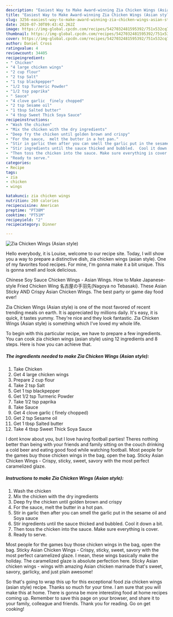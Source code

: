 ```yaml
---
description: "Easiest Way to Make Award-winning Zia Chicken Wings (Asian style)"
title: "Easiest Way to Make Award-winning Zia Chicken Wings (Asian style)"
slug: 3256-easiest-way-to-make-award-winning-zia-chicken-wings-asian-style
date: 2020-07-30T09:43:42.262Z
image: https://img-global.cpcdn.com/recipes/5427032481595392/751x532cq70/zia-chicken-wings-asian-style-recipe-main-photo.jpg
thumbnail: https://img-global.cpcdn.com/recipes/5427032481595392/751x532cq70/zia-chicken-wings-asian-style-recipe-main-photo.jpg
cover: https://img-global.cpcdn.com/recipes/5427032481595392/751x532cq70/zia-chicken-wings-asian-style-recipe-main-photo.jpg
author: Daniel Cross
ratingvalue: 4
reviewcount: 34405
recipeingredient:
- " Chicken"
- "4 large chicken wings"
- "2 cup flour"
- "2 tsp Salt"
- "1 tsp blackpepper"
- "1/2 tsp Turmeric Powder"
- "1/2 tsp paprika"
- " Sauce"
- "4 clove garlic  finely chopped"
- "2 tsp Sesame oil"
- "1 tbsp Salted butter"
- "4 tbsp Sweet Thick Soya Sauce"
recipeinstructions:
- "Wash the chicken"
- "Mix the chicken with the dry ingredients"
- "Deep fry the chicken until golden brown and crispy"
- "For the sauce,  melt the butter in a hot pan."
- "Stir in garlic then after you can smell the garlic put in the sesame oil and Soya sauce"
- "Stir ingredients until the sauce thicked and bubbled.  Cool it down a bit."
- "Then toss the chicken into the sauce. Make sure everything is cover."
- "Ready to serve."
categories:
- Recipe
tags:
- zia
- chicken
- wings

katakunci: zia chicken wings 
nutrition: 269 calories
recipecuisine: American
preptime: "PT38M"
cooktime: "PT51M"
recipeyield: "2"
recipecategory: Dinner

---
```



![Zia Chicken Wings (Asian style)](https://img-global.cpcdn.com/recipes/5427032481595392/751x532cq70/zia-chicken-wings-asian-style-recipe-main-photo.jpg)

Hello everybody, it is Louise, welcome to our recipe site. Today, I will show you a way to prepare a distinctive dish, zia chicken wings (asian style). One of my favorites food recipes. For mine, I'm gonna make it a bit unique. This is gonna smell and look delicious.

Chinese Soy Sauce Chicken Wings - Asian Wings. How to Make Japanese-style Fried Chicken Wing 名古屋の手羽先(Nagoya no Tebasaki). These Asian Sticky AND Crispy Asian Chicken Wings. The best party or game day food ever!

Zia Chicken Wings (Asian style) is one of the most favored of recent trending meals on earth. It is appreciated by millions daily. It's easy, it is quick, it tastes yummy. They're nice and they look fantastic. Zia Chicken Wings (Asian style) is something which I've loved my whole life.


To begin with this particular recipe, we have to prepare a few ingredients. You can cook zia chicken wings (asian style) using 12 ingredients and 8 steps. Here is how you can achieve that.

<!--inarticleads1-->

##### The ingredients needed to make Zia Chicken Wings (Asian style):

1. Take  Chicken
1. Get 4 large chicken wings
1. Prepare 2 cup flour
1. Take 2 tsp Salt
1. Get 1 tsp blackpepper
1. Get 1/2 tsp Turmeric Powder
1. Take 1/2 tsp paprika
1. Take  Sauce
1. Get 4 clove garlic ( finely chopped)
1. Get 2 tsp Sesame oil
1. Get 1 tbsp Salted butter
1. Take 4 tbsp Sweet Thick Soya Sauce


I dont know about you, but I love having football parties! Theres nothing better than being with your friends and family sitting on the couch drinking a cold beer and eating good food while watching football. Most people for the games buy those chicken wings in the bag, open the bag. Sticky Asian Chicken Wings - Crispy, sticky, sweet, savory with the most perfect caramelized glaze. 

<!--inarticleads2-->

##### Instructions to make Zia Chicken Wings (Asian style):

1. Wash the chicken
1. Mix the chicken with the dry ingredients
1. Deep fry the chicken until golden brown and crispy
1. For the sauce,  melt the butter in a hot pan.
1. Stir in garlic then after you can smell the garlic put in the sesame oil and Soya sauce
1. Stir ingredients until the sauce thicked and bubbled.  Cool it down a bit.
1. Then toss the chicken into the sauce. Make sure everything is cover.
1. Ready to serve.


Most people for the games buy those chicken wings in the bag, open the bag. Sticky Asian Chicken Wings - Crispy, sticky, sweet, savory with the most perfect caramelized glaze. I mean, these wings basically make the holiday. The caramelized glaze is absolute perfection here. Sticky Asian chicken wings - wings with amazing Asian chicken marinade that&#39;s sweet, savory, garlicky, and just plain awesome! 

So that's going to wrap this up for this exceptional food zia chicken wings (asian style) recipe. Thanks so much for your time. I am sure that you will make this at home. There is gonna be more interesting food at home recipes coming up. Remember to save this page on your browser, and share it to your family, colleague and friends. Thank you for reading. Go on get cooking!
